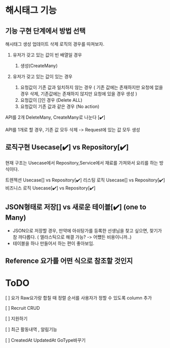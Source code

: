 # 해시태그 기능

## 기능 구현 단계에서 방법 선택

해시태그 생성 업데이트 삭제 로직의 경우를 따져보자.

1. 유저가 갖고 있는 값이 빈 배열일 경우 
   1. 생성(CreateMany)
  


2. 유저가 갖고 있는 값이 있는 경우
   1. 요청값이 기존 값과 일치하지 않는 경우 
  (
		기존 값에는 존재하지만 요청에 없을 경우 삭제, 
		기존값에는 존재하지 않지만 요청에 있을 경우 생성
	)
   1. 요청값이 []인 경우 (Delete ALL)
   2. 요청값이 기존 값과 같은 경우 (No action)


API를 2개 DeleteMany, CreateMany로 나눈다 [✔️]

API를 1개로 할 경우, 기존 값 모두 삭제 -> Request에 있는 값 모두 생성



## 로직구현 Usecase[✔️] vs Repository[✔️]

현재 구조는
Usecase에서 Repository,Service에서 재료를 가져와서
요리를 하는 방식이다.

트렌젝션 Usecase[] vs Repository[✔️]
리스팅 로직 Usecase[] vs Repository[✔️]
비즈니스 로직 Usecase[✔️] vs Repository[✔️]


## JSON형태로 저장[]  vs 새로운 테이블[✔️] (one to Many)

- JSON으로 저장할 경우, 만약에 아쉬탕가를 등록한 선생님을 찾고 싶으면, 찾기가 참 까다롭다. ( 엘라스틱으로 해결 가능? -> 어쩄든 비용이니까..)
- 테이블을 하나 만들어서 하는 편이 좋아보임.

## Reference 요가를 어떤 식으로 참조할 것인지

# ToDO


[ ] 요가 Raw요가랑 합칠 때 정렬 순서를 사용자가 정할 수 있도록 column 추가

[ ] Recruit CRUD

[ ] 지원하기

[ ] 최근 활동내역 , 알림기능

[ ] CreatedAt UpdatedAt GoType바꾸기